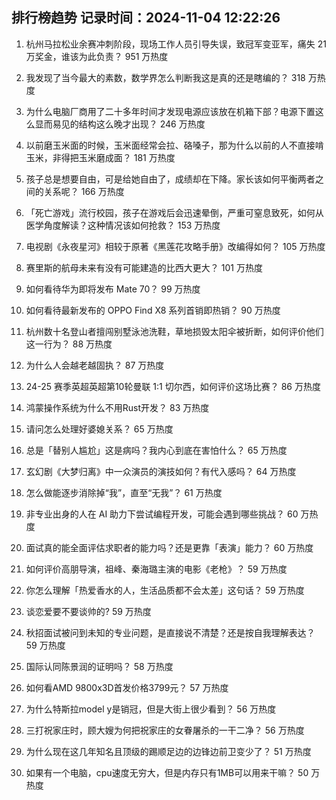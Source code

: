 
## 排行榜趋势 记录时间：2024-11-04 12:22:26
  
  1. 杭州马拉松业余赛冲刺阶段，现场工作人员引导失误，致冠军变亚军，痛失 21 万奖金，谁该为此负责？ 951 万热度
    
  2. 我发现了当今最大的素数，数学界怎么判断我这是真的还是瞎编的？ 318 万热度
    
  3. 为什么电脑厂商用了二十多年时间才发现电源应该放在机箱下部？电源下置这么显而易见的结构这么晚才出现？ 246 万热度
    
  4. 以前磨玉米面的时候，玉米面经常会拉、硌嗓子，那为什么以前的人不直接啃玉米，非得把玉米磨成面？ 181 万热度
    
  5. 孩子总是想要自由，可是给她自由了，成绩却在下降。家长该如何平衡两者之间的关系呢？ 166 万热度
    
  6. 「死亡游戏」流行校园，孩子在游戏后会迅速晕倒，严重可窒息致死，如何从医学角度解读？这种情况该如何抢救？ 153 万热度
    
  7. 电视剧《永夜星河》相较于原著《黑莲花攻略手册》改编得如何？ 105 万热度
    
  8. 赛里斯的航母未来有没有可能建造的比西大更大？ 101 万热度
    
  9. 如何看待华为即将发布 Mate 70？ 99 万热度
    
  10. 如何看待最新发布的 OPPO Find X8 系列首销即热销？ 90 万热度
    
  11. 杭州数十名登山者擅闯别墅泳池洗鞋，草地损毁太阳伞被折断，如何评价他们这一行为？ 88 万热度
    
  12. 为什么人会越老越固执？ 87 万热度
    
  13. 24-25 赛季英超英超第10轮曼联 1:1 切尔西，如何评价这场比赛？ 86 万热度
    
  14. 鸿蒙操作系统为什么不用Rust开发？ 83 万热度
    
  15. 请问怎么处理好婆媳关系？ 65 万热度
    
  16. 总是「替别人尴尬」这是病吗？我内心到底在害怕什么？ 65 万热度
    
  17. 玄幻剧《大梦归离》中一众演员的演技如何？有代入感吗？ 64 万热度
    
  18. 怎么做能逐步消除掉“我”，直至“无我”？ 61 万热度
    
  19. 非专业出身的人在 AI 助力下尝试编程开发，可能会遇到哪些挑战？ 60 万热度
    
  20. 面试真的能全面评估求职者的能力吗？还是更靠「表演」能力？ 60 万热度
    
  21. 如何评价高朋导演，祖峰、秦海璐主演的电影《老枪》？ 59 万热度
    
  22. 你怎么理解「热爱香水的人，生活品质都不会太差」这句话？ 59 万热度
    
  23. 谈恋爱要不要谈帅的? 59 万热度
    
  24. 秋招面试被问到未知的专业问题，是直接说不清楚？还是按自我理解表达？ 59 万热度
    
  25. 国际认同陈景润的证明吗？ 58 万热度
    
  26. 如何看AMD 9800x3D首发价格3799元？ 57 万热度
    
  27. 为什么特斯拉model y是销冠，但是大街上很少看到？ 56 万热度
    
  28. 三打祝家庄时，顾大嫂为何把祝家庄的女眷屠杀的一干二净？ 56 万热度
    
  29. 为什么现在这几年知名且顶级的踢顺足边的边锋边前卫变少了？ 51 万热度
    
  30. 如果有一个电脑，cpu速度无穷大，但是内存只有1MB可以用来干嘛？ 50 万热度
    